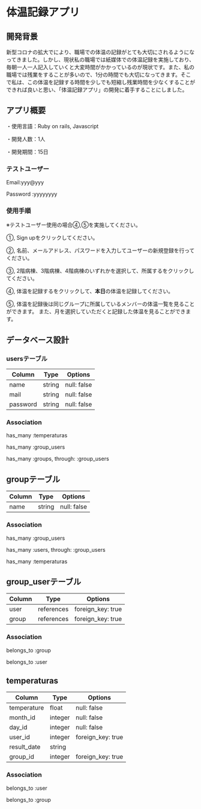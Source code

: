# 体温記録アプリ

## 開発背景
新型コロナの拡大でにより、職場での体温の記録がとても大切にされるようになってきました。しかし、現状私の職場では紙媒体での体温記録を実施しており、毎朝一人一人記入していくと大変時間がかかっているのが現状です。また、私の職場では残業をすることが多いので、1分の時間でも大切になってきます。そこで私は、この体温を記録する時間を少しでも短縮し残業時間を少なくすることができれば良いと思い、「体温記録アプリ」の開発に着手することにしました。


## アプリ概要
・使用言語：Ruby on rails, Javascript

・開発人数：1人

・開発期間：15日

### テストユーザー
Email:yyy@yyy  

Password :yyyyyyyy

### 使用手順
※テストユーザー使用の場合④,⑤を実施してください。

①, Sign upをクリックしてください。

②, 名前、メールアドレス、パスワードを入力してユーザーの新規登録を行ってください。

③, 2階病棟、3階病棟、4階病棟のいずれかを選択して、所属するをクリックしてください。

④, 体温を記録するをクリックして、**本日**の体温を記録してください。

⑤, 体温を記録後は同じグループに所属しているメンバーの体温一覧を見ることができます。
また、月を選択していただくと記録した体温を見ることができます。

## データベース設計

### usersテーブル
|Column|Type|Options|
|------|----|-------|
|name|string|null: false|
|mail|string|null: false|
|password|string|null: false|

### Association
has_many :temperaturas  

has_many :group_users


has_many :groups, through: :group_users

## groupテーブル
|Column|Type|Options|
|------|----|-------|
|name|string|null: false|

### Association
has_many :group_users

has_many :users, through: :group_users

has_many :temperaturas

## group_userテーブル
|Column|Type|Options|
|------|----|-------|
|user|references|foreign_key: true|
|group|references|foreign_key: true|

### Association
belongs_to :group

belongs_to :user

## temperaturas
|Column|Type|Options|
|------|----|-------|
|temperature|float|null: false|
|month_id|integer|null: false|
|day_id|integer|null: false|
|user_id|integer|foreign_key: true|
|result_date|string||
|group_id|integer|foreign_key: true|

### Association
belongs_to :user

belongs_to :group